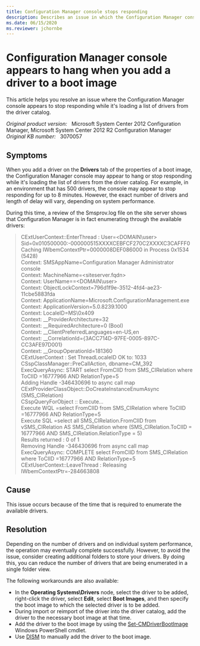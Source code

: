 ```yaml
---
title: Configuration Manager console stops responding 
description: Describes an issue in which the Configuration Manager console appears to stop responding while it's loading a list of drivers from the driver catalog.
ms.date: 06/15/2020
ms.reviewer: jchornbe
---
```

# Configuration Manager console appears to hang when you add a driver to a boot image

This article helps you resolve an issue where the Configuration Manager console appears to stop responding while it's loading a list of drivers from the driver catalog.

_Original product version:_ &nbsp; Microsoft System Center 2012 Configuration Manager, Microsoft System Center 2012 R2 Configuration Manager  
_Original KB number:_ &nbsp; 3070057

## Symptoms

When you add a driver on the **Drivers** tab of the properties of a boot image, the Configuration Manager console may appear to hang or stop responding while it's loading the list of drivers from the driver catalog. For example, in an environment that has 500 drivers, the console may appear to stop responding for up to 8 minutes. However, the exact number of drivers and length of delay will vary, depending on system performance.

During this time, a review of the Smsprov.log file on the site server shows that Configuration Manager is in fact enumerating through the available drivers:

> CExtUserContext::EnterThread : User=\<DOMAIN\user> Sid=0x010500000:-000000515XXXXCEBFCF270C2XXXXC3CAFFF0 Caching IWbemContextPtr=0000008DEF086000 in Process 0x1534 (5428)  
> Context: SMSAppName=Configuration Manager Administrator console  
> Context: MachineName=\<siteserver.fqdn>  
> Context: UserName==\<DOMAIN\user>  
> Context: ObjectLockContext=796d1f9e-3512-4fd4-ae23-11cbe5883fda  
> Context: ApplicationName=Microsoft.ConfigurationManagement.exe  
> Context: ApplicationVersion=5.0.8239.1000  
> Context: LocaleID=MS\0x409  
> Context: __ProviderArchitecture=32  
> Context: \__RequiredArchitecture=0 (Bool)  
> Context: __ClientPreferredLanguages=en-US,en  
> Context: __CorrelationId={3ACC714D-97FE-0005-897C-CC3AFE97D001}  
> Context: __GroupOperationId=181360  
> CExtUserContext : Set ThreadLocaleID OK to: 1033  
> CSspClassManager::PreCallAction, dbname=CM_392  
> ExecQueryAsync: START select FromCIID from SMS_CIRelation where ToCIID =16777966 AND RelationType=5  
> Adding Handle -346430696 to async call map  
> CExtProviderClassObject::DoCreateInstanceEnumAsync (SMS_CIRelation)  
> CSspQueryForObject :: Execute...  
> Execute WQL =select FromCIID from SMS_CIRelation where ToCIID =16777966 AND RelationType=5  
> Execute SQL =select all SMS_CIRelation.FromCIID from vSMS_CIRelation AS SMS_CIRelation where (SMS_CIRelation.ToCIID = 16777966 AND SMS_CIRelation.RelationType = 5)  
> Results returned : 0 of 1  
> Removing Handle -346430696 from async call map  
> ExecQueryAsync: COMPLETE select FromCIID from SMS_CIRelation where ToCIID =16777966 AND RelationType=5  
> CExtUserContext::LeaveThread : Releasing IWbemContextPtr=-284663808

## Cause

This issue occurs because of the time that is required to enumerate the available drivers.

## Resolution

Depending on the number of drivers and on individual system performance, the operation may eventually complete successfully. However, to avoid the issue, consider creating additional folders to store your drivers. By doing this, you can reduce the number of drivers that are being enumerated in a single folder view.

The following workarounds are also available:

- In the **Operating Systems\Drivers** node, select the driver to be added, right-click the driver, select **Edit**, select **Boot Images**, and then specify the boot image to which the selected driver is to be added.
- During import or reimport of the driver into the driver catalog, add the driver to the necessary boot image at that time.
- Add the driver to the boot image by using the [Set-CMDriverBootImage](/previous-versions/system-center/powershell/system-center-2012-r2/jj821905(v=sc.20)?redirectedfrom=MSDN) Windows PowerShell cmdlet.
- Use [DISM](/previous-versions/windows/it-pro/windows-8.1-and-8/dn613857(v=win.10)?redirectedfrom=MSDN) to manually add the driver to the boot image.
